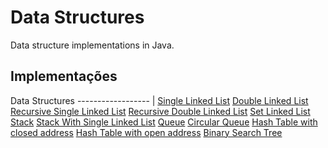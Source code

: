 # Data Structures

Data structure implementations in Java.

## Implementações 

Data Structures 
------------------ |
[Single Linked List](https://github.com/thalytabdn/Data_Structures/blob/master/linked_List/src/adt/linkedListInterative/SingleLinkedListImpl.java)
[Double Linked List](https://github.com/thalytabdn/Data_Structures/blob/master/linked_List/src/adt/linkedListInterative/DoubleLinkedListImpl.java)
[Recursive Single Linked List](https://github.com/thalytabdn/Data_Structures/blob/master/linked_List/src/adt/linkedListRecursive/RecursiveSingleLinkedListImpl.java)
[Recursive Double Linked List](https://github.com/thalytabdn/Data_Structures/blob/master/linked_List/src/adt/linkedListRecursive/RecursiveDoubleLinkedListImpl.java)
[Set Linked List](https://github.com/thalytabdn/Data_Structures/blob/master/linked_List/src/adt/linkedList/set/SetLinkedListImpl.java)
[Stack](https://github.com/thalytabdn/Data_Structures/blob/master/stack/src/adt/stack/StackImpl.java)
[Stack With Single Linked List](https://github.com/thalytabdn/Data_Structures/blob/master/StackSingleLinkedList/src/adt/stack/StackLinkedListNodeImpl.java)
[Queue](https://github.com/thalytabdn/Data_Structures/blob/master/queue/src/adt/queue/QueueImpl.java)
[Circular Queue](https://github.com/thalytabdn/Data_Structures/blob/master/queue/src/adt/queue/CircularQueue.java)
[Hash Table with closed address](https://github.com/thalytabdn/Data_Structures/blob/master/hashTable/src/adt/hashtable/closed/HashtableClosedAddressImpl.java)
[Hash Table with open address](https://github.com/thalytabdn/Data_Structures/tree/master/hashTable/src/adt/hashtable/open)
[Binary Search Tree](https://github.com/thalytabdn/Data_Structures/blob/master/BinarySearchTree/src/adt/bst/BSTImpl.java)
